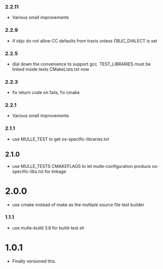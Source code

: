 ### 2.2.11

* Various small improvements

### 2.2.9

* if objc do not allow CC defaults from travis unless OBJC_DIALECT is set

### 2.2.5

* dial down the convenience to support gcc. TEST_LIBRARIES must be linked inside tests CMakeLists.txt now

### 2.2.3

* fix return code on fails, fix cmake

### 2.2.1

* Various small improvements

### 2.1.1

* use MULLE_TEST to get os-specific-libraries.txt

## 2.1.0

* use MULLE_TESTS CMAKEFLAGS to let mulle-configuration produce os-specific-libs.txt for linkage


# 2.0.0

* use cmake instead of make as the multiple source file test builder


### 1.1.1

* use mulle-build 3.8 for build-test.sh


# 1.0.1

* Finally versioned this.
